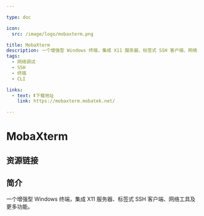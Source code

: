 ```yaml
---

type: doc

icon:
  src: /image/logo/mobaxterm.png

title: MobaXterm
description: 一个增强型 Windows 终端，集成 X11 服务器、标签式 SSH 客户端、网络工具及更多功能。
tags:
  - 网络调试
  - SSH
  - 终端
  - CLI

links:
  - text: ⏬下载地址
    link: https://mobaxterm.mobatek.net/

---
```


<ShowLogo />

# MobaXterm

<ShowTags />

<ShowBreadcrumb />

## 资源链接

<ShowLinks />

## 简介

一个增强型 Windows 终端，集成 X11 服务器、标签式 SSH 客户端、网络工具及更多功能。
